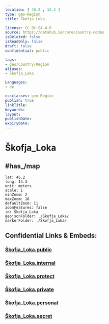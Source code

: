 ```yaml
---
location: [ 46.2 , 14.3 ] 
type: geo-Region
title: Škofja_Loka

license: CC BY-SA 4.0
source: https://datahub.io/core/country-codes
isDeleted: false
isReadOnly: false
draft: false
confidential: public

tags:
- geo/Country/Region
aliases:
- Škofja_Loka

Languages:
- de

cssclasses: geo-Region
publish: true
linkTitle: 
keywords: 
layout: 
publishDate: 
expiryDate: 
---
```


# Škofja_Loka


## #has_/map 

```leaflet
lat: 46.2
long: 14.3
unit: meters
scale: 1
minZoom: 2 
maxZoom: 18
defaultZoom: 11
zoomFeatures: false 
id: Škofja_Loka
geojsonFolder: ./Škofja_Loka/
markerFolder: ./Škofja_Loka/
```


## Confidential Links & Embeds: 

### [Škofja_Loka.public](/_public/\Earth\Continent\Europe\Europe~Central\Slovenia\Regions~Slovenia\Gorenjska\counties~GorenjskaŠkofja_Loka.public.md) 

### [Škofja_Loka.internal](/_internal/\Earth\Continent\Europe\Europe~Central\Slovenia\Regions~Slovenia\Gorenjska\counties~GorenjskaŠkofja_Loka.internal.md) 

### [Škofja_Loka.protect](/_protect/\Earth\Continent\Europe\Europe~Central\Slovenia\Regions~Slovenia\Gorenjska\counties~GorenjskaŠkofja_Loka.protect.md) 

### [Škofja_Loka.private](/_private/\Earth\Continent\Europe\Europe~Central\Slovenia\Regions~Slovenia\Gorenjska\counties~GorenjskaŠkofja_Loka.private.md) 

### [Škofja_Loka.personal](/_personal/\Earth\Continent\Europe\Europe~Central\Slovenia\Regions~Slovenia\Gorenjska\counties~GorenjskaŠkofja_Loka.personal.md) 

### [Škofja_Loka.secret](/_secret/\Earth\Continent\Europe\Europe~Central\Slovenia\Regions~Slovenia\Gorenjska\counties~GorenjskaŠkofja_Loka.secret.md)

